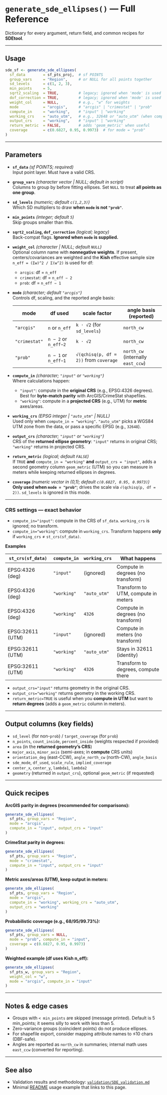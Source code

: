 # `generate_sde_ellipses()` — Full Reference

Dictionary for every argument, return field, and common recipes for **SDEtool**.

---

## Usage

```r
sde_sf <- generate_sde_ellipses(
  sf_data        = sf_pts_proj,  # sf POINTS
  group_vars     = "Region",     # or NULL for all points together
  sd_levels      = c(1, 2, 3),
  min_points     = 5,
  sqrt2_scaling  = TRUE,         # legacy; ignored when 'mode' is used
  dof_correction = TRUE,         # legacy; ignored when 'mode' is used
  weight_col     = NULL,         # e.g., "w" for weights
  mode           = "arcgis",     # "arcgis" | "crimestat" | "prob"
  compute_in     = "working",    # "input" | "working"
  working_crs    = "auto_utm",   # e.g., 32648 or "auto_utm" (when compute_in = "working")
  output_crs     = "working",    # "input" | "working"
  return_metric  = FALSE,        # adds 'geom_metric' when useful
  coverage       = c(0.6827, 0.95, 0.9973)  # for mode = "prob"
)
```

---

## Parameters

- **`sf_data`** *(sf POINTS; required)*  
  Input point layer. Must have a valid CRS.

- **`group_vars`** *(character vector \| NULL; default in script)*  
  Columns to group by before fitting ellipses. Set `NULL` to treat **all points as one group**.

- **`sd_levels`** *(numeric; default `c(1,2,3)`)*  
  Which SD multipliers to draw **when `mode` is not `"prob"`**.

- **`min_points`** *(integer; default `5`)*  
  Skip groups smaller than this.

- **`sqrt2_scaling`, `dof_correction`** *(logical; legacy)*  
  Back-compat flags. **Ignored when `mode` is supplied.**

- **`weight_col`** *(character \| NULL; default `NULL`)*  
  Optional column name with **nonnegative weights**. If present, centers/covariances are weighted and the **Kish** effective sample size `n_eff = (Σw)^2 / Σ(w^2)` is used for df:
  - `arcgis`: df = `n_eff`
  - `crimestat`: df = `n_eff − 2`
  - `prob`: df = `n_eff − 1`

- **`mode`** *(character; default `"arcgis"`)*  
  Controls df, scaling, and the reported angle basis:

  | mode          | df used              | scale factor                               | angle basis (reported) |
  |---------------|----------------------|--------------------------------------------|------------------------|
  | `"arcgis"`    | `n` or `n_eff`       | `k · √2` (for `sd_levels`)                 | `north_cw`             |
  | `"crimestat"` | `n − 2` or `n_eff−2` | `k · √2`                                   | `north_cw`             |
  | `"prob"`      | `n − 1` or `n_eff−1` | `√(qchisq(p, df = 2))` from `coverage`     | `north_cw` (internally `east_ccw`) |

- **`compute_in`** *(character; `"input"` or `"working"`)*  
  Where calculations happen:  
  - `"input"`: compute in the **original CRS** (e.g., EPSG:4326 degrees). Best for **byte-match parity** with ArcGIS/CrimeStat shapefiles.  
  - `"working"`: compute in a **projected CRS** (e.g., UTM) for **metric** axes/areas.

- **`working_crs`** *(EPSG integer \| `"auto_utm"` \| NULL)*  
  Used only when `compute_in = "working"`. `"auto_utm"` picks a WGS84 UTM zone from the data, or pass a specific EPSG (e.g., `32648`).

- **`output_crs`** *(character; `"input"` or `"working"`)*  
  CRS of the **returned ellipse geometry**: `"input"` returns in original CRS; `"working"` returns in projected CRS.

- **`return_metric`** *(logical; default `FALSE`)*  
  If `TRUE` **and** `compute_in = "working"` **and** `output_crs = "input"`, adds a second geometry column `geom_metric` (UTM) so you can measure in meters while keeping returned ellipses in degrees.

- **`coverage`** *(numeric vector in (0,1); default `c(0.6827, 0.95, 0.9973)`)*  
  **Only used when `mode = "prob"`**; drives the scale via `√(qchisq(p, df = 2))`. `sd_levels` is ignored in this mode.

---

### CRS settings — exact behavior

- `compute_in="input"`: compute in the CRS of `sf_data`. `working_crs` is ignored; no transform.
- `compute_in="working"`: compute in `working_crs`. Transform happens **only** if `working_crs` ≠ `st_crs(sf_data)`.

**Examples**

| `st_crs(sf_data)` | `compute_in` | `working_crs`   | What happens                    |
|-------------------|--------------|------------------|----------------------------------|
| EPSG:4326 (deg)   | `"input"`    | (ignored)        | Compute in degrees (no transform) |
| EPSG:4326 (deg)   | `"working"`  | `"auto_utm"`     | Transform to UTM, compute in meters |
| EPSG:4326 (deg)   | `"working"`  | `4326`           | Compute in degrees (no transform) |
| EPSG:32611 (UTM)  | `"input"`    | (ignored)        | Compute in meters (no transform)  |
| EPSG:32611 (UTM)  | `"working"`  | `"auto_utm"`     | Stays in 32611 (identity)         |
| EPSG:32611 (UTM)  | `"working"`  | `4326`           | Transform to degrees, compute there |

- `output_crs="input"` returns geometry in the original CRS.
- `output_crs="working"` returns geometry in the working CRS.
- `return_metric=TRUE` is useful when you **compute in UTM** but want to **return degrees** (adds a `geom_metric` column in meters).
---
## Output columns (key fields)

- `sd_level` (for non-`prob`) / `target_coverage` (for `prob`)  
- `n_points`, `count_inside`, `percent_inside` (weights respected if provided)  
- `area` (in the **returned geometry’s CRS**)  
- `major_axis`, `minor_axis` (semi-axes; in **compute** CRS units)  
- `orientation_deg` (east-CCW), `angle_north_cw` (north-CW), `angle_basis`  
- `sde_mode`, `df_used`, `scale_rule`, `implied_coverage`  
- `center_x`, `center_y`, `lambda1`, `lambda2`  
- `geometry` (returned in `output_crs`), optional `geom_metric` (if requested)

---

## Quick recipes

**ArcGIS parity in degrees (recommended for comparisons):**
```r
generate_sde_ellipses(
  sf_pts, group_vars = "Region",
  mode = "arcgis",
  compute_in = "input", output_crs = "input"
)
```

**CrimeStat parity in degrees:**
```r
generate_sde_ellipses(
  sf_pts, group_vars = "Region",
  mode = "crimestat",
  compute_in = "input", output_crs = "input"
)
```

**Metric axes/areas (UTM), keep output in meters:**
```r
generate_sde_ellipses(
  sf_pts, group_vars = "Region",
  mode = "arcgis",
  compute_in = "working", working_crs = "auto_utm",
  output_crs = "working"
)
```

**Probabilistic coverage (e.g., 68/95/99.73%):**
```r
generate_sde_ellipses(
  sf_pts, group_vars = NULL,
  mode = "prob", compute_in = "input",
  coverage = c(0.6827, 0.95, 0.9973)
)
```

**Weighted example (df uses Kish n_eff):**
```r
generate_sde_ellipses(
  sf_pts_w, group_vars = "Region",
  weight_col = "w",
  mode = "arcgis", compute_in = "input"
)
```

---

## Notes & edge cases

- Groups with `< min_points` are skipped (message printed). Default is 5 min_points; it seems silly to work with less than 5. 
- Zero-variance groups (coincident points) do not produce ellipses.  
- For shapefile export, consider mapping attribute names to ≤10 chars (DBF-safe).  
- Angles are reported as `north_cw` in summaries; internal math uses `east_ccw` (converted for reporting).

---

## See also

- Validation results and methodology: [`validation/SDE_validation.md`](https://github.com/parker-group/SDEtool/blob/main/validation/SDE_validation.md)  
- Minimal [README](https://github.com/parker-group/SDEtool/blob/main/README.md) usage example that links to this page.

